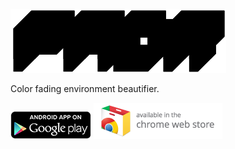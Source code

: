 
![Fadr](data/fadr.png)

Color fading environment beautifier.

[![PlayStore](data/playstore-badge.png)](https://play.google.com/store/apps/details?id=disktree.net.fadr) [![ChromeWebstore](data/chrome-webstore-badge.png)](https://chrome.google.com/webstore/detail/fadr/lionpbnnnifoojemhjailcbcnbdcibfe)
